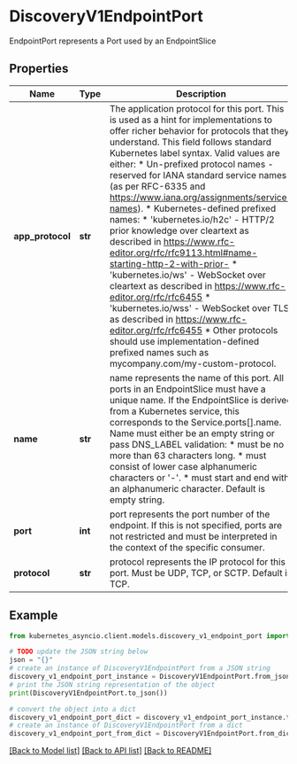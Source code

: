 # DiscoveryV1EndpointPort

EndpointPort represents a Port used by an EndpointSlice

## Properties

Name | Type | Description | Notes
------------ | ------------- | ------------- | -------------
**app_protocol** | **str** | The application protocol for this port. This is used as a hint for implementations to offer richer behavior for protocols that they understand. This field follows standard Kubernetes label syntax. Valid values are either:  * Un-prefixed protocol names - reserved for IANA standard service names (as per RFC-6335 and https://www.iana.org/assignments/service-names).  * Kubernetes-defined prefixed names:   * &#39;kubernetes.io/h2c&#39; - HTTP/2 prior knowledge over cleartext as described in https://www.rfc-editor.org/rfc/rfc9113.html#name-starting-http-2-with-prior-   * &#39;kubernetes.io/ws&#39;  - WebSocket over cleartext as described in https://www.rfc-editor.org/rfc/rfc6455   * &#39;kubernetes.io/wss&#39; - WebSocket over TLS as described in https://www.rfc-editor.org/rfc/rfc6455  * Other protocols should use implementation-defined prefixed names such as mycompany.com/my-custom-protocol. | [optional] 
**name** | **str** | name represents the name of this port. All ports in an EndpointSlice must have a unique name. If the EndpointSlice is derived from a Kubernetes service, this corresponds to the Service.ports[].name. Name must either be an empty string or pass DNS_LABEL validation: * must be no more than 63 characters long. * must consist of lower case alphanumeric characters or &#39;-&#39;. * must start and end with an alphanumeric character. Default is empty string. | [optional] 
**port** | **int** | port represents the port number of the endpoint. If this is not specified, ports are not restricted and must be interpreted in the context of the specific consumer. | [optional] 
**protocol** | **str** | protocol represents the IP protocol for this port. Must be UDP, TCP, or SCTP. Default is TCP. | [optional] 

## Example

```python
from kubernetes_asyncio.client.models.discovery_v1_endpoint_port import DiscoveryV1EndpointPort

# TODO update the JSON string below
json = "{}"
# create an instance of DiscoveryV1EndpointPort from a JSON string
discovery_v1_endpoint_port_instance = DiscoveryV1EndpointPort.from_json(json)
# print the JSON string representation of the object
print(DiscoveryV1EndpointPort.to_json())

# convert the object into a dict
discovery_v1_endpoint_port_dict = discovery_v1_endpoint_port_instance.to_dict()
# create an instance of DiscoveryV1EndpointPort from a dict
discovery_v1_endpoint_port_from_dict = DiscoveryV1EndpointPort.from_dict(discovery_v1_endpoint_port_dict)
```
[[Back to Model list]](../README.md#documentation-for-models) [[Back to API list]](../README.md#documentation-for-api-endpoints) [[Back to README]](../README.md)


